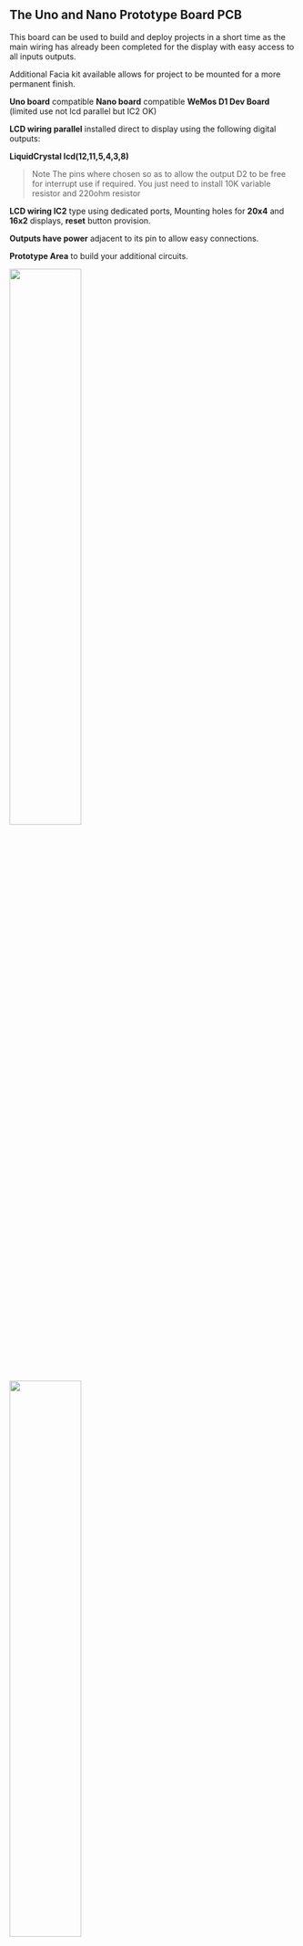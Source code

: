 ## The Uno and Nano Prototype Board PCB

This board can be used to build and deploy projects in a short time as the main wiring has already
been completed for the display with easy access to all inputs outputs.

Additional Facia kit available allows for project to be mounted for a more permanent finish.

**Uno board** compatible
**Nano board** compatible
**WeMos D1 Dev Board** (limited use not lcd parallel but IC2 OK)

**LCD wiring parallel** installed direct to display using the following digital outputs:

**LiquidCrystal lcd(12,11,5,4,3,8)**

> Note The pins where chosen so as to allow the output D2 to be free for interrupt use if required.
> You just need to install 10K variable resistor and 220ohm resistor

**LCD wiring IC2** type using dedicated ports, Mounting holes for **20x4** and **16x2** displays, **reset** button provision.

**Outputs have power** adjacent to its pin to allow easy connections.

**Prototype Area** to build your additional circuits.

<img src="Screenshot%202021-03-27%20at%2020.46.39.png" height="50%" width="50%">
<img src="Screenshot%202021-03-27%20at%2020.46.48.png" height="50%" width="50%">

At its very basic you can mount an Arduino Uno or compatible face side down onto PCB and run a
LCD from the IC2 port. This will require you to solder the pins onto the PCB.

The alternative is to install a 10K variable resistor and 220 ohm resistor and solder the pins to
connect the LCD directly on the opposite side. You can use mounting pillars for the display.

<img src="Screenshot%202021-03-27%20at%2020.47.00.png" height="50%" width="50%">
<img src="Screenshot%202021-03-27%20at%2020.47.10.png" height="50%" width="50%">

To mount the Nano you have two choices:

### Mount on the same side as the LCD
Mounting the LCD side will allow you to use the nano with standard soldered pins, but it makes access to USB port a little inaccessible when the LCD is mounted. This method IC2 Preferred.

<img src="Screenshot%202021-03-27%20at%2020.47.28.png" height="50%" width="50%">
<img src="Screenshot%202021-03-27%20at%2020.47.37.png" height="50%" width="50%">

### Mount on the opposite side of the LCD
Mounting on the component side will require the pins to be soldered on the nano with the headers upwards on the board. This will allow you to plug in the board in the correct orientation.

<img src="Screenshot%202021-03-27%20at%2020.47.48.png" height="50%" width="50%">

Using the IC2 port (in yellow above) with the **Nano** you will have to link A4 and A5 to Top right Pins
as above, **or connect directly to A4, A5 and power**.

<img src="Screenshot%202021-03-27%20at%2020.48.05.png" height="50%" width="50%">
<img src="Screenshot%202021-03-27%20at%2020.48.22.png" height="50%" width="50%">

 * 1 x PCB
 * 1 x 220 ohm resistor
 * 1 x 10K ohm potentiometer
 * 1 x reset switch
 * 1 x male header pins
 * 1 x 16way Female header

## Facia Mounting Kit

Additional Facia kits are available that can be used to mount a 20 x 4 or 16 x 2 display
Available in Black, White, Blue, Red or Turquoise.

<img src="Screenshot%202021-03-27%20at%2020.48.32.png" height="50%" width="50%">
<img src="Screenshot%202021-03-27%20at%2020.48.39.png" height="50%" width="50%">
<img src="Screenshot%202021-03-27%20at%2020.48.48.png" height="50%" width="50%">
<img src="Screenshot%202021-03-27%20at%2020.48.57.png" height="50%" width="50%">
<img src="Screenshot%202021-03-27%20at%2020.49.03.png" height="50%" width="50%">
<img src="Screenshot%202021-03-27%20at%2020.49.11.png" height="50%" width="50%">

 * 1 x Clear Front
 * 1 x Coloured back (choice of Black, White, Blue, Red or Turquoise)
 * 8 x M3 screws
 * 8 x 10mm posts
 * 4 x M3 washers

## Disclaimer

FindItOn.com and its staff cannot guarantee the information found here. While we use reasonable efforts to include accurate information, we make no warranties as to the accuracy of the content and assume no liability or responsibility for any errors or omissions in the content. Also as this is a kit of parts we assume no liability for damage due to incorrect wiring, soldering or assembly.
